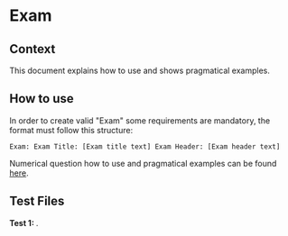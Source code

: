 # Exam

## Context
This document explains how to use and shows pragmatical examples.

## How to use

In order to create valid "Exam" some requirements are mandatory,
the format must follow this structure:
```
Exam: Exam Title: [Exam title text] Exam Header: [Exam header text]
```

Numerical question how to use and pragmatical examples can be found [here](numericalQuestion.md).

## Test Files

**Test 1:** *.*

```

```
